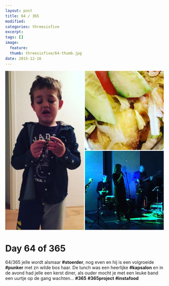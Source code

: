 ```yaml
---
layout: post
title: 64 / 365
modified:
categories: threesixfive
excerpt:
tags: []
image:
  feature: 
  thumb: threesixfive/64-thumb.jpg
date: 2015-12-16
---
```


![64](/images/threesixfive/64.jpg)

# Day 64 of 365

64/365 jelle wordt alsmaar **\#stoerder**, nog even en hij is een volgroeide **\#punker** met zn wilde bos haar. De lunch was een heerlijke **\#kapsalon** en in de avond had jelle een kerst diner, als ouder mocht je met een leuke band een uurtje op de gang wachten... **\#365** **\#365project** **\#instafood**
